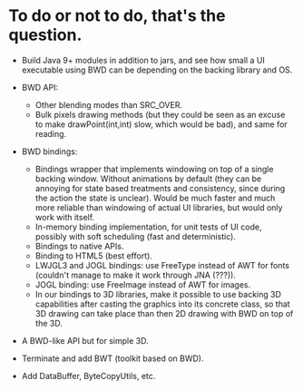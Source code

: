 
# To do or not to do, that's the question.

- Build Java 9+ modules in addition to jars, and see how small a UI executable
  using BWD can be depending on the backing library and OS.

- BWD API:
  - Other blending modes than SRC_OVER.
  - Bulk pixels drawing methods (but they could be seen as an excuse to make
    drawPoint(int,int) slow, which would be bad), and same for reading.

- BWD bindings:
  - Bindings wrapper that implements windowing on top of a single backing
    window. Without animations by default (they can be annoying for state
    based treatments and consistency, since during the action the state is
    unclear). Would be much faster and much more reliable than windowing
    of actual UI libraries, but would only work with itself.
  - In-memory binding implementation, for unit tests of UI code, possibly with
    soft scheduling (fast and deterministic).
  - Bindings to native APIs.
  - Binding to HTML5 (best effort).
  - LWJGL3 and JOGL bindings: use FreeType instead of AWT for fonts
    (couldn't manage to make it work through JNA (???)).
  - JOGL binding: use FreeImage instead of AWT for images.
  - In our bindings to 3D libraries, make it possible to use backing 3D
    capabilities after casting the graphics into its concrete class,
    so that 3D drawing can take place than then 2D drawing with BWD
    on top of the 3D.

- A BWD-like API but for simple 3D.

- Terminate and add BWT (toolkit based on BWD).

- Add DataBuffer, ByteCopyUtils, etc.
